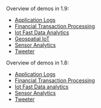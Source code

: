 Overview of demos in 1.9:

* [Application Logs](applogs/1.9#fast-data-application-logs)
* [Financial Transaction Processing](fintrans/1.9#fast-data-financial-transaction-processing)
* [Iot Fast Data Analytics](fastdata-iot/1.9#iot-fast-data-analytics)
* [Geospatial IoT](geospatial-iot/1.9)
* [Sensor Analytics](sensoranalytics/1.9#fast-data-sensor-analytics)
* [Tweeter](tweeter/1.9#tweeter)

Overview of demos in 1.8:

* [Application Logs](applogs/1.8#fast-data-application-logs)
* [Financial Transaction Processing](fintrans/1.8#fast-data-financial-transaction-processing)
* [Iot Fast Data analytics](fastdata-iot/1.8#iot-fast-data-analytics)
* [Sensor Analytics](sensoranalytics/1.8#fast-data-sensor-analytics)
* [Tweeter](tweeter/1.8#tweeter)
